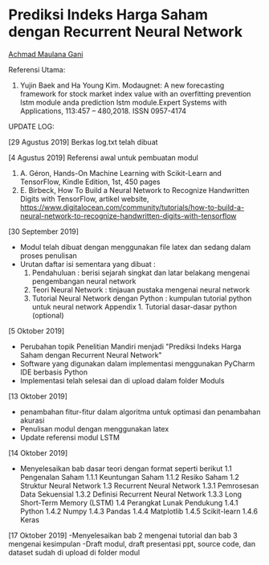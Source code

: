 # Prediksi Indeks Harga Saham dengan Recurrent Neural Network
[Achmad Maulana Gani](https://github.com/masgani)

Referensi Utama:
1. Yujin  Baek  and  Ha  Young  Kim. Modaugnet:   A  new  forecasting  framework for  stock  market  index  value  with  an  overfitting  prevention  lstm  module  anda  prediction  lstm  module.Expert  Systems  with  Applications,  113:457  –  480,2018.   ISSN  0957-4174


UPDATE LOG:

[29 Agustus 2019]
Berkas log.txt telah dibuat

[4 Agustus 2019]
Referensi awal untuk pembuatan modul
1. A. Géron, Hands-On Machine Learning with Scikit-Learn and TensorFlow, Kindle Edition, 1st, 450 pages 
2. E. Birbeck, How To Build a Neural Network to Recognize Handwritten Digits with TensorFlow, artikel website, https://www.digitalocean.com/community/tutorials/how-to-build-a-neural-network-to-recognize-handwritten-digits-with-tensorflow

[30 September 2019]
- Modul telah dibuat dengan menggunakan file latex dan sedang dalam proses penulisan
- Urutan daftar isi sementara yang dibuat :
  1. Pendahuluan : berisi sejarah singkat dan latar belakang mengenai pengembangan neural network 
  2. Teori Neural Network : tinjauan pustaka mengenai neural network
  3. Tutorial Neural Network dengan Python : kumpulan tutorial python untuk neural network
  Appendix 1. Tutorial dasar-dasar python (optional)
  
[5 Oktober 2019]
- Perubahan topik Penelitian Mandiri menjadi "Prediksi Indeks Harga Saham dengan Recurrent Neural Network"
- Software yang digunakan dalam implementasi menggunakan PyCharm IDE berbasis Python
- Implementasi telah selesai dan di upload dalam folder Moduls

[13 Oktober 2019]
- penambahan fitur-fitur dalam algoritma untuk optimasi dan penambahan akurasi
- Penulisan modul dengan menggunakan latex
- Update referensi modul LSTM

[14 Oktober 2019]
- Menyelesaikan bab dasar teori dengan format seperti berikut
  1.1 Pengenalan Saham
    1.1.1 Keuntungan Saham
    1.1.2 Resiko Saham
  1.2 Struktur Neural Network
  1.3 Recurrent Neural Network
    1.3.1 Pemrosesan Data Sekuensial
    1.3.2 Definisi Recurrent Neural Network
    1.3.3 Long Short-Term Memory (LSTM)
  1.4 Perangkat Lunak Pendukung
    1.4.1 Python
    1.4.2 Numpy
    1.4.3 Pandas
    1.4.4 Matplotlib
    1.4.5 Scikit-learn
    1.4.6 Keras
    
[17 Oktober 2019]
-Menyelesaikan bab 2 mengenai tutorial dan bab 3 mengenai kesimpulan
-Draft modul, draft presentasi ppt, source code, dan dataset sudah di upload di folder modul
